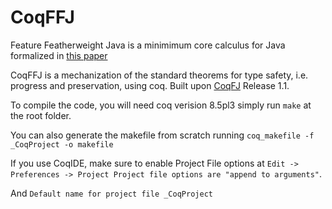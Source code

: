 # CoqFFJ
Feature Featherweight Java is a minimimum core calculus for Java formalized in [this paper](https://www.cis.upenn.edu/~bcpierce/papers/fj-toplas.pdf)

CoqFFJ is a mechanization of the standard theorems for type safety, i.e. progress and preservation, using coq. Built upon [CoqFJ](https://github.com/hephaestus-pl/coqfj) Release 1.1.

To compile the code, you will need coq verision 8.5pl3 simply run ```make``` at the root folder.

You can also generate the makefile from scratch running ```coq_makefile -f _CoqProject -o makefile```

If you use CoqIDE, make sure to enable Project File options at ```Edit -> Preferences -> Project Project file options are "append to arguments"```.

And ```Default name for project file _CoqProject```
